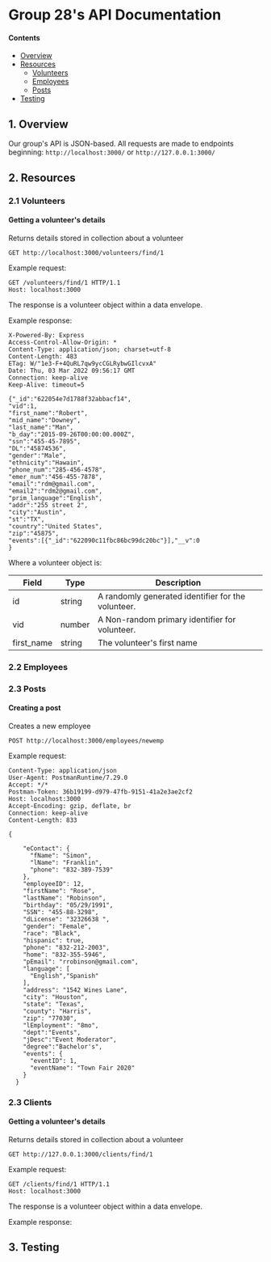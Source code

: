 # Group 28's API Documentation

#### Contents
- [Overview](#1-overview)
- [Resources](#2-resources)
  - [Volunteers](#21-volunteers)
  - [Employees](#22-employees)
  - [Posts](#23-posts)
 - [Testing](#3-testing)

## 1. Overview
Our group's API is JSON-based. All requests are made to endpoints beginning: `http://localhost:3000/` or `http://127.0.0.1:3000/`

## 2. Resources

### 2.1 Volunteers

#### Getting a volunteer's details
Returns details stored in collection about a volunteer

````
GET http://localhost:3000/volunteers/find/1
````
Example request:

````
GET /volunteers/find/1 HTTP/1.1
Host: localhost:3000
````

The response is a volunteer object within a data envelope.

Example response:

````
X-Powered-By: Express
Access-Control-Allow-Origin: *
Content-Type: application/json; charset=utf-8
Content-Length: 483
ETag: W/"1e3-F+4QuRL7qw9ycCGLRybwGIlcvxA"
Date: Thu, 03 Mar 2022 09:56:17 GMT
Connection: keep-alive
Keep-Alive: timeout=5

{"_id":"622054e7d1788f32abbacf14",
"vid":1,
"first_name":"Robert",
"mid_name":"Downey",
"last_name":"Man",
"b_day":"2015-09-26T00:00:00.000Z",
"ssn":"455-45-7895",
"DL":"45874536",
"gender":"Male",
"ethnicity":"Hawain",
"phone_num":"285-456-4578",
"emer_num":"456-455-7878",
"email":"rdm@gmail.com",
"email2":"rdm2@gmail.com",
"prim_language":"English",
"addr":"255 street 2",
"city":"Austin",
"st":"TX",
"country":"United States",
"zip":"45875",
"events":[{"_id":"622090c11fbc86bc99dc20bc"}],"__v":0
}
````
Where a volunteer object is:

| Field			|	Type			|	Description																				  |
|-----------|-----------|-----------------------------------------------------|
| id				|	string		| A randomly generated identifier for the volunteer.	|
|	vid				|	number		| A Non-random primary identifier for volunteer.			|
|first_name	| string		|	The volunteer's first name													|

### 2.2 Employees

### 2.3 Posts

#### Creating a post
Creates a new employee

````
POST http://localhost:3000/employees/newemp
````
Example request:

````
Content-Type: application/json
User-Agent: PostmanRuntime/7.29.0
Accept: */*
Postman-Token: 36b19199-d979-47fb-9151-41a2e3ae2cf2
Host: localhost:3000
Accept-Encoding: gzip, deflate, br
Connection: keep-alive
Content-Length: 833

{
     
    "eContact": {
      "fName": "Simon",
      "lName": "Franklin",
      "phone": "832-389-7539"
    },
    "employeeID": 12,
    "firstName": "Rose",
    "lastName": "Robinson",
    "birthday": "05/29/1991",
    "SSN": "455-88-3298",
    "dLicense": "32326638 ",
    "gender": "Female",
    "race": "Black",
    "hispanic": true,
    "phone": "832-212-2003",
    "home": "832-355-5946",
    "pEmail": "rrobinson@gmail.com",
    "language": [
      "English","Spanish"
    ],
    "address": "1542 Wines Lane",
    "city": "Houston",
    "state": "Texas",
    "county": "Harris",
    "zip": "77030",
    "lEmployment": "8mo",
    "dept":"Events",
    "jDesc":"Event Moderator",
    "degree":"Bachelor's",
    "events": {
      "eventID": 1,
      "eventName": "Town Fair 2020"
    }
  } 
  ````
  
  ### 2.3 Clients
  
  #### Getting a volunteer's details
  Returns details stored in collection about a volunteer
  
  ````
  GET http://127.0.0.1:3000/clients/find/1
  ````
  Example request:

  ````
  GET /clients/find/1 HTTP/1.1
  Host: localhost:3000
  ````
  
  The response is a volunteer object within a data envelope.

  Example response:
  
  
## 3. Testing
